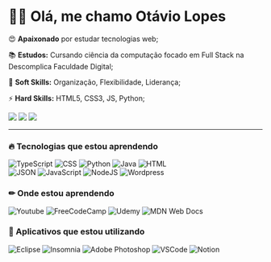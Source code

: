 <div align="left">
  <h1>👋😉 Olá, me chamo Otávio Lopes </h1>
  <p>😍 <b>Apaixonado</b> por estudar tecnologias web;</p>
  <p>📚 <b>Estudos:</b> Cursando ciência da computação focado em Full Stack na Descomplica Faculdade Digital;</p>
  <p>🧬 <b>Soft Skills:</b> Organização, Flexibilidade, Liderança;</p>
  <p>⚡ <b>Hard Skills:</b> HTML5, CSS3, JS, Python;</p>

  <a href="https://www.linkedin.com/in/otaviolf/" alt="Linkedin" target="_blank" rel="noopener noreferrer">
   <img src="https://img.shields.io/badge/LinkedIn-0077B5?style=for-the-badge&logo=linkedin&logoColor=white)"></a>
  <a href="mailto:otaviofernandes232@gmail.com" alt="Gmail" target="_blank" rel="noopener noreferrer">
    <img src="https://img.shields.io/badge/Gmail-D14836?style=for-the-badge&logo=gmail&logoColor=white" /></a>
  <a href="https://codepen.io/OtavioLopes" alt="CodePen" target="_blank" rel="noopener noreferrer">
    <img src="https://img.shields.io/badge/Codepen-000000?style=for-the-badge&logo=codepen&logoColor=white"/></a>
  
  <hr>
  
  <h3>🔥 Tecnologias que estou aprendendo</h2>
  <img src="https://img.shields.io/badge/TypeScript-007ACC?style=for-the-badge&logo=typescript&logoColor=white" alt="TypeScript" />
  <img src="https://img.shields.io/badge/CSS3-1572B6?style=for-the-badge&logo=css3&logoColor=white" alt="CSS"/>
  <img src="https://img.shields.io/badge/Python-FFD43B?style=for-the-badge&logo=python&logoColor=blue" alt="Python"/>
  <img src="https://img.shields.io/badge/Java-ED8B00?style=for-the-badge&logo=java&logoColor=white" alt="Java"/>
  <img src="https://img.shields.io/badge/HTML5-E34F26?style=for-the-badge&logo=html5&logoColor=white" alt="HTML"/><br>
  <img src="https://img.shields.io/badge/json-5E5C5C?style=for-the-badge&logo=json&logoColor=white" alt="JSON"/>
  <img src="https://img.shields.io/badge/JavaScript-323330?style=for-the-badge&logo=javascript&logoColor=F7DF1E" alt="JavaScript"/>
  <img src="https://img.shields.io/badge/Node.js-339933?style=for-the-badge&logo=nodedotjs&logoColor=white" alt="NodeJS"/>
  <img src="https://img.shields.io/badge/WordPress-006E93?style=for-the-badge&logo=wordpress&logoColor=white" alt="Wordpress">
  
  <h3> ✏ Onde estou aprendendo</h3>
  <img src="https://img.shields.io/badge/YouTube-FF0000?style=for-the-badge&logo=youtube&logoColor=white" alt="Youtube"/>
  <img src="https://img.shields.io/badge/freecodecamp-27273D?style=for-the-badge&logo=freecodecamp&logoColor=white" alt="FreeCodeCamp"/>
  <img src="https://img.shields.io/badge/Udemy-EC5252?style=for-the-badge&logo=Udemy&logoColor=white" alt="Udemy"/>
  <img src="https://img.shields.io/badge/MDN_Web_Docs-black?style=for-the-badge&logo=mdnwebdocs&logoColor=white" alt="MDN Web Docs"/>

  <h3>🎯 Aplicativos que estou utilizando</h3>
  <img src="https://img.shields.io/badge/Eclipse-2C2255?style=for-the-badge&logo=eclipse&logoColor=white" alt="Eclipse"/>
  <img src="https://img.shields.io/badge/Insomnia-5849be?style=for-the-badge&logo=Insomnia&logoColor=white" alt="Insomnia" />
  <img src="https://img.shields.io/badge/Adobe%20Photoshop-31A8FF?style=for-the-badge&logo=Adobe%20Photoshop&logoColor=black" alt="Adobe Photoshop"/>
  <img src="https://img.shields.io/badge/Visual_Studio_Code-0078D4?style=for-the-badge&logo=visual%20studio%20code&logoColor=white" alt="VSCode"/>
  <img src="https://img.shields.io/badge/Notion-000000?style=for-the-badge&logo=notion&logoColor=white" alt="Notion"/>
</div>

